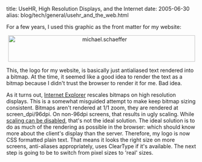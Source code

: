 title: UseHR, High Resolution Displays, and the Internet
date: 2005-06-30
alias: blog/tech/general/usehr_and_the_web.html

For a few years, I used this graphic as the front matter for my
website:

<center>
  <img src="http://www.mschaef.com/pics\p_intro.png" width="494" height="70" alt="michael.schaeffer" class="borderless">
</center>

This, the logo for my website, is basically just antialiased text
rendered into a bitmap. At the time, it seemed like a good idea to
render the text as a bitmap because I didn't trust the browser to
render it for me.  Bad idea.

As it turns out, <a
href="http://msdn.microsoft.com/library/default.asp?url=/workshop/author/dhtml/overview/highdpi.asp">Internet
Explorer</a> rescales bitmaps on high resolution displays. This is a
somewhat misguided attempt to make keep bitmap sizing
consistent. Bitmaps aren't rendered at 1/1 zoom, they are rendered at
screen_dpi/96dpi. On non-96dpi screens, that results in ugly
scaling. While <a
href="http://www.nigelcoldwell.co.uk/userhr/">scaling can be
disabled</a>, that's not the ideal solution.  The ideal solution is to
do as much of the rendering as possible in the browser: which should
know more about the client's display than the server. Therefore, my
logo is now CSS formatted plain text. That means it looks the right
size on more screens, anti-aliases appropriately, uses ClearType if
it's available. The next step is going to be to switch from pixel
sizes to 'real' sizes.
